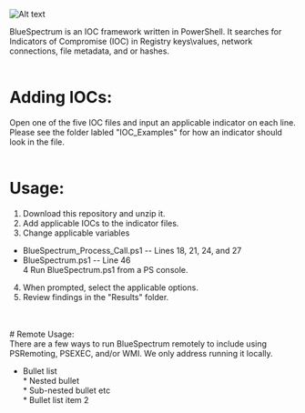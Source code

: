 ![Alt text](https://github.com/WiredPulse/BlueSpectrum/blob/master/Screenshots/BlueSpectrum.PNG?raw=true "Optional Title")


BlueSpectrum is an IOC framework written in PowerShell. It searches for Indicators of Compromise (IOC) in Registry keys\values, network connections, file metadata, and or hashes. 
<br>
<br>
# Adding IOCs:<br>
Open one of the five IOC files and input an applicable indicator on each line. Please see the folder labled "IOC_Examples" for how an indicator should look in the file. 
<br>
<br>
# Usage:<br>
1) Download this repository and unzip it.<br>
2) Add applicable IOCs to the indicator files.<br>
3) Change applicable variables
* BlueSpectrum_Process_Call.ps1 -- Lines 18, 21, 24, and 27<br>
* BlueSpectrum.ps1 -- Line 46<br>
4 Run BlueSpectrum.ps1 from a PS console.<br>
4) When prompted, select the applicable options.<br>
5) Review findings in the "Results" folder.<br>
<br>
<br>
# Remote Usage:<br>
There are a few ways to run BlueSpectrum remotely to include using PSRemoting, PSEXEC, and/or WMI. We only address running it locally. 

 * Bullet list<br>
           * Nested bullet<br>
            * Sub-nested bullet etc<Br>
          * Bullet list item 2<br>
